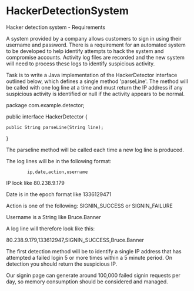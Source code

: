 # HackerDetectionSystem

Hacker detection system - Requirements

 

A system provided by a company allows customers to sign in using their username and password. There is a requirement for an automated system to be developed to help identify attempts to hack the system and compromise accounts. Activity log files are recorded and the new system will need to process these logs to identify suspicious activity.  

 
Task is to write a Java implementation of the HackerDetector interface outlined below, which defines a single method 'parseLine'. The method will be called with one log line at a time and must return the IP address if any suspicious activity is identified or null if the activity appears to be normal.  

 

package com.example.detector; 

 

public interface HackerDetector { 

    public String parseLine(String line); 

} 



The parseline method will be called each time a new log line is produced. 

The log lines will be in the following format: 

 

            ip,date,action,username 

 

IP look like 80.238.9.179 

Date is in the epoch format like 1336129471 

Action is one of the following: SIGNIN_SUCCESS or SIGNIN_FAILURE 

Username is a String like Bruce.Banner 

 

A log line will therefore look like this: 

80.238.9.179,133612947,SIGNIN_SUCCESS,Bruce.Banner 

 

The first detection method will be to identify a single IP address that has attempted a failed login 5 or more times within a 5 minute period. On detection you should return the suspicious IP. 

 

Our signin page can generate around 100,000 failed signin requests per day, so memory consumption should be considered and managed. 
